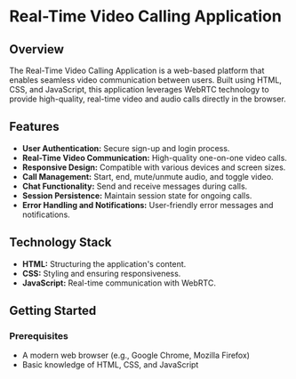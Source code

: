# Real-Time Video Calling Application

## Overview

The Real-Time Video Calling Application is a web-based platform that enables seamless video communication between users. Built using HTML, CSS, and JavaScript, this application leverages WebRTC technology to provide high-quality, real-time video and audio calls directly in the browser.

## Features

- **User Authentication:** Secure sign-up and login process.
- **Real-Time Video Communication:** High-quality one-on-one video calls.
- **Responsive Design:** Compatible with various devices and screen sizes.
- **Call Management:** Start, end, mute/unmute audio, and toggle video.
- **Chat Functionality:** Send and receive messages during calls.
- **Session Persistence:** Maintain session state for ongoing calls.
- **Error Handling and Notifications:** User-friendly error messages and notifications.

## Technology Stack

- **HTML:** Structuring the application's content.
- **CSS:** Styling and ensuring responsiveness.
- **JavaScript:** Real-time communication with WebRTC.

## Getting Started

### Prerequisites

- A modern web browser (e.g., Google Chrome, Mozilla Firefox)
- Basic knowledge of HTML, CSS, and JavaScript
